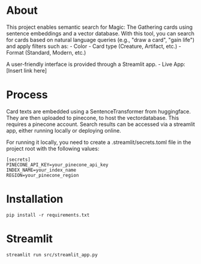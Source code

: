 # About

This project enables semantic search for Magic: The Gathering cards using sentence embeddings and a vector database. With this tool, you can search for cards based on natural language queries (e.g., "draw a card", "gain life") and apply filters such as:
    - Color
    - Card type (Creature, Artifact, etc.)
    - Format (Standard, Modern, etc.)

A user-friendly interface is provided through a Streamlit app.
    - Live App: [Insert link here]

# Process

Card texts are embedded using a SentenceTransformer from huggingface. They are then uploaded to pinecone, to host the vectordatabase. This requires a pinecone account.
Search results can be accessed via a streamlit app, either running locally or deploying online.

For running it locally, you need to create a .streamlit/secrets.toml file in the project root with the following values:

````
[secrets]
PINECONE_API_KEY=your_pinecone_api_key
INDEX_NAME=your_index_name
REGION=your_pinecone_region
````

# Installation

`pip install -r requirements.txt`

# Streamlit

`streamlit run src/streamlit_app.py`